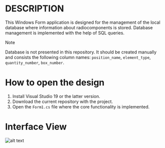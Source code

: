 # DESCRIPTION
This Windows Form application is designed for the management of the local database where information about radiocomponents is stored. Database management is implemented with the help of SQL queries.

>[!NOTE]
> Database is not presented in this repository. It should be created manually and consists the following column names: `position_name`, `element_type`, `quantity_number`, `box_number`.

# How to open the design
1. Install Visual Studio 19 or the latter version.
2. Download the current repository with the project.
3. Open the `Form1.cs` file where the core functionality is implemented.

# Interface View
![alt text](https://github.com/mrv-king/PLC-latency-test/blob/main/interface.JPG)
